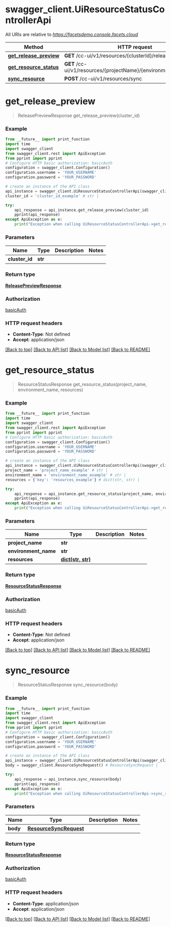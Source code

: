 # swagger_client.UiResourceStatusControllerApi

All URIs are relative to *https://facetsdemo.console.facets.cloud*

Method | HTTP request | Description
------------- | ------------- | -------------
[**get_release_preview**](UiResourceStatusControllerApi.md#get_release_preview) | **GET** /cc-ui/v1/resources/{clusterId}/release-preview | 
[**get_resource_status**](UiResourceStatusControllerApi.md#get_resource_status) | **GET** /cc-ui/v1/resources/{projectName}/{environmentName}/status | 
[**sync_resource**](UiResourceStatusControllerApi.md#sync_resource) | **POST** /cc-ui/v1/resources/sync | 

# **get_release_preview**
> ReleasePreviewResponse get_release_preview(cluster_id)



### Example
```python
from __future__ import print_function
import time
import swagger_client
from swagger_client.rest import ApiException
from pprint import pprint
# Configure HTTP basic authorization: basicAuth
configuration = swagger_client.Configuration()
configuration.username = 'YOUR_USERNAME'
configuration.password = 'YOUR_PASSWORD'

# create an instance of the API class
api_instance = swagger_client.UiResourceStatusControllerApi(swagger_client.ApiClient(configuration))
cluster_id = 'cluster_id_example' # str | 

try:
    api_response = api_instance.get_release_preview(cluster_id)
    pprint(api_response)
except ApiException as e:
    print("Exception when calling UiResourceStatusControllerApi->get_release_preview: %s\n" % e)
```

### Parameters

Name | Type | Description  | Notes
------------- | ------------- | ------------- | -------------
 **cluster_id** | **str**|  | 

### Return type

[**ReleasePreviewResponse**](ReleasePreviewResponse.md)

### Authorization

[basicAuth](../README.md#basicAuth)

### HTTP request headers

 - **Content-Type**: Not defined
 - **Accept**: application/json

[[Back to top]](#) [[Back to API list]](../README.md#documentation-for-api-endpoints) [[Back to Model list]](../README.md#documentation-for-models) [[Back to README]](../README.md)

# **get_resource_status**
> ResourceStatusResponse get_resource_status(project_name, environment_name, resources)



### Example
```python
from __future__ import print_function
import time
import swagger_client
from swagger_client.rest import ApiException
from pprint import pprint
# Configure HTTP basic authorization: basicAuth
configuration = swagger_client.Configuration()
configuration.username = 'YOUR_USERNAME'
configuration.password = 'YOUR_PASSWORD'

# create an instance of the API class
api_instance = swagger_client.UiResourceStatusControllerApi(swagger_client.ApiClient(configuration))
project_name = 'project_name_example' # str | 
environment_name = 'environment_name_example' # str | 
resources = {'key': 'resources_example'} # dict(str, str) | 

try:
    api_response = api_instance.get_resource_status(project_name, environment_name, resources)
    pprint(api_response)
except ApiException as e:
    print("Exception when calling UiResourceStatusControllerApi->get_resource_status: %s\n" % e)
```

### Parameters

Name | Type | Description  | Notes
------------- | ------------- | ------------- | -------------
 **project_name** | **str**|  | 
 **environment_name** | **str**|  | 
 **resources** | [**dict(str, str)**](str.md)|  | 

### Return type

[**ResourceStatusResponse**](ResourceStatusResponse.md)

### Authorization

[basicAuth](../README.md#basicAuth)

### HTTP request headers

 - **Content-Type**: Not defined
 - **Accept**: application/json

[[Back to top]](#) [[Back to API list]](../README.md#documentation-for-api-endpoints) [[Back to Model list]](../README.md#documentation-for-models) [[Back to README]](../README.md)

# **sync_resource**
> ResourceStatusResponse sync_resource(body)



### Example
```python
from __future__ import print_function
import time
import swagger_client
from swagger_client.rest import ApiException
from pprint import pprint
# Configure HTTP basic authorization: basicAuth
configuration = swagger_client.Configuration()
configuration.username = 'YOUR_USERNAME'
configuration.password = 'YOUR_PASSWORD'

# create an instance of the API class
api_instance = swagger_client.UiResourceStatusControllerApi(swagger_client.ApiClient(configuration))
body = swagger_client.ResourceSyncRequest() # ResourceSyncRequest | 

try:
    api_response = api_instance.sync_resource(body)
    pprint(api_response)
except ApiException as e:
    print("Exception when calling UiResourceStatusControllerApi->sync_resource: %s\n" % e)
```

### Parameters

Name | Type | Description  | Notes
------------- | ------------- | ------------- | -------------
 **body** | [**ResourceSyncRequest**](ResourceSyncRequest.md)|  | 

### Return type

[**ResourceStatusResponse**](ResourceStatusResponse.md)

### Authorization

[basicAuth](../README.md#basicAuth)

### HTTP request headers

 - **Content-Type**: application/json
 - **Accept**: application/json

[[Back to top]](#) [[Back to API list]](../README.md#documentation-for-api-endpoints) [[Back to Model list]](../README.md#documentation-for-models) [[Back to README]](../README.md)

